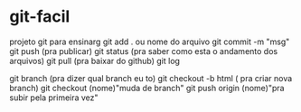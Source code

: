 # git-facil
projeto git para ensinarg
git add . ou nome do arquivo
git commit -m "msg"
git push (pra publicar)
git status  (pra saber como esta  o andamento dos arquivos)
git pull (pra baixar do github)
git log


git branch (pra dizer qual branch eu to)
git checkout -b html ( pra criar nova branch)
git checkout (nome)"muda de branch"
git push origin (nome)"pra subir pela primeira vez"
